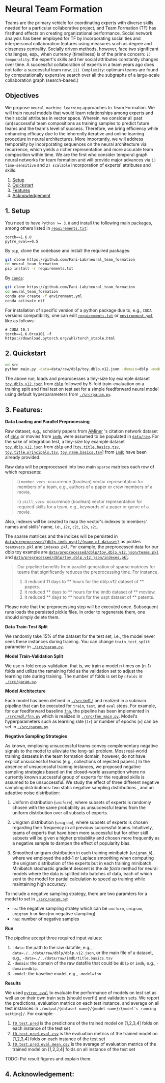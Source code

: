 # Neural Team Formation 
Teams are the primary vehicle for coordinating experts with diverse skills needed for a particular collaborative project, and Team Formation (TF) has firsthand effects on creating organizational performance. Social network analysis has been employed for TF by incorporating social ties and interpersonal collaboration features using measures such as degree and closeness centrality. Socially driven methods, however, face two significant challenges, esp., when currency (timeliness) is of the prime concern: ``i) temporality``: the expert's skills and her social attributes constantly changes over time. A successful collaboration of experts in a team years ago does not tailor a successful team now, ``ii) Complexity``: optimum teams are found by computationally expensive search over all the subgraphs of a large-scale collaboration graph (search-based.) 

## Objectives
We propose ``neural machine learning`` approaches to Team Formation. We will train neural models that would learn relationships among experts and their social attributes in vector space. Wherein, we consider all past (un)successful team compositions as training samples to predict future teams and the team's level of success. Therefore, we bring efficiency while enhancing efficacy due to the inherently iterative and online learning procedure in neural architectures. More importantly, we will address temporality by incorporating sequences on the neural architecture via recurrence, which yields a richer representation and more accurate team composition within time. We are the first who consider temporal graph neural networks for team formation and will provide major advances via ``1) time-sensitive`` and ``2) scalable`` incorporation of experts' attributes and skills. 

1. [Setup](#1-setup)
2. [Quickstart](#2-quickstart)
3. [Features](#3-features)
4. [Acknowledgement](#4-acknowledgement)

## 1. Setup
You need to have ``Python >= 3.8`` and install the following main packages, among others listed in [``requirements.txt``](requirements.txt):
```
torch==1.6.0
pytre_eval==0.5
```
By ``pip``, clone the codebase and install the required packages:
```sh
git clone https://github.com/Fani-Lab/neural_team_formation
cd neural_team_formation
pip install -r requirements.txt
```
By [``conda``](https://www.anaconda.com/products/individual):

```sh
git clone https://github.com/Fani-Lab/neural_team_formation
cd neural_team_formation
conda env create -f environment.yml
conda activate ntf
```

For installation of specific version of a python package due to, e.g., ``CUDA`` versions compatibility, one can edit [``requirements.txt``](requirements.txt) or [``environment.yml``](environment.yml) like as follows:

```
# CUDA 10.1
torch==1.6.0+cu101 -f https://download.pytorch.org/whl/torch_stable.html
```
## 2. Quickstart

```sh
cd src
python main.py -data=data/raw/dblp/toy.dblp.v12.json -domain=dblp -model=fnn
```

The above run, loads and preprocesses a tiny-size toy example dataset [``toy.dblp.v12.json``](data/raw/dblp/toy.dblp.v12.json) from [``dblp``](https://originalstatic.aminer.cn/misc/dblp.v12.7z) followed by 5-fold train-evaluation on a training split and final test on test set for a simple feedforward neural model using default hyperparameters from [``./src/param.py``](./src/param.py).

## 3. Features:
**Data Loading and Parallel Preprocessing**

Raw dataset, e.g., scholarly papers from [AMiner](https://www.aminer.org/) 's citation network dataset of [``dblp``](https://originalstatic.aminer.cn/misc/dblp.v12.7z) or movies from [``imdb``](https://datasets.imdbws.com/), were assumed to be populated in [``data/raw``](data/raw). For the sake of integration test, a tiny-size toy example dataset [``toy.dblp.v12.json``](data/raw/dblp/toy.dblp.v12.json) from [``dblp``](https://originalstatic.aminer.cn/misc/dblp.v12.7z) and [[``toy.title.basics.tsv``](data/raw/imdb/toy.title.basics.tsv), [``toy.title.principals.tsv``](data/raw/imdb/toy.title.principals.tsv), [``toy.name.basics.tsv``](data/raw/imdb/toy.name.basics.tsv)] from [``imdb``](https://datasets.imdbws.com/) have been already provided.

Raw data will be preprocessed into two main ``sparse`` matrices each row of which represents: 

>i) ``member_vecs``: occurrence (boolean) vector representation for members of a team, e.g., authors of a paper or crew members of a movie,
> 
>ii) ``skill_vecs``: occurrence (boolean) vector representation for required skills for a team, e.g., keywords of a paper or genre of a movie.

Also, indexes will be created to map the vector's indexes to members' names and skills' name, i.e., ``i2c``, ``c2i``, ``i2s``, ``s2i``.

The sparse matrices and the indices will be persisted in [``data/preprocessed/{dblp,imdb,uspt}/{name of dataset}``](data/preprocessed/) as pickles ``teamsvecs.pkl`` and ``indexes.pkl``. For example, the preprocessed data for our dblp toy example are [``data/preprocessed/dblp/toy.dblp.v12.json/teams.pkl``](data/preprocessed/dblp/toy.dblp.v12.json/teams.pkl) and [``data/preprocessed/dblp/toy.dblp.v12.json/indexes.pkl``](data/preprocessed/dblp/toy.dblp.v12.json/indexes.pkl).

> Our pipeline benefits from parallel generation of sparse matrices for teams that significantly reduces the preprocessing time. For instance, 
> 1) it reduced 11 days to ** hours for the dblp.v12 dataset of ** papers.
> 2) it reduced ** days to ** hours for the imdb dataset of ** moview.
> 3) it reduced ** days to ** hours for the uspt dataset of ** patents.

Please note that the preprocessing step will be executed once. Subsequent runs loads the persisted pickle files. In order to regenerate them, one should simply delete them. 

**Data Train-Test Split**

We randomly take 15% of the dataset for the test set, i.e., the model never sees these instances during training. You can change ``train_test_split`` parameter in [``./src/param.py``](./src/param.py).

**Model Train-Validation Split**

We use n-fold cross-validation, that is, we train a model n times on (n-1) folds and utilize the ramaining fold as the validation set to adjust the learning rate during training. The number of folds is set by ``nfolds`` in [``./src/param.py``](./src/param.py).

**Model Architecture**

Each model has been defined in [``./src/mdl/``](./src/mdl/) and realized in a submain pipeline that can be executed for ``train``, ``test``, and ``eval`` steps. 
For example, for our feedforward baseline [``fnn``](./src/mdl/fnn.py), the pipeline has been implemented in [``./src/mdl/fnn.py``](src/mdl/fnn.py) which is realized in [``./src/fnn_main.py``](src/fnn_main.py).
Model's hyperparameters such as learning rate (``lr``) or number of epochs (``e``) can be set in [``./src/param.py``](src/param.py).

**Negative Sampling Strategies**

As known, employing unsuccessful teams convey complementary negative signals to the model to alleviate the long-tail problem. 
Most real-world training datasets in the team formation domain, however, do not have explicit unsuccessful teams (e.g., collections of rejected papers.) 
In the absence of unsuccessful training instances, we proposed negative sampling strategies based on the closed-world assumption where no currently known successful group of experts for the required skills is assumed to be unsuccessful. 
We study the effect of three different negative sampling distributions: two static negative sampling distributions , and an adaptive noise distribution:

1) Uniform distribution (``uniform``), where subsets of experts is randomly chosen with the same probability as unsuccessful teams from the uniform distribution over all subsets of experts.

2) Unigram distribution (``unigram``), where subsets of experts is chosen regarding their frequency in all previous successful teams. 
   Intuitively, teams of experts that have been more successful but for other skill subsets will be given a higher probability and chosen more frequently as a negative sample to dampen the effect of popularity bias.

3) Smoothed unigram distribution in each training minibatch (``unigram_b``), where we employed the add-1 or Laplace smoothing when computing the unigram distribution of the experts but in each training minibatch. 
   Minibatch stochastic gradient descent is the _de facto_ method for neural models where the data is splitted into batches of data, each of which sent to the model for partial calculation to speed up training while maintaining high accuracy. 

To include a negative sampling strategy, there are two paramters for a model to set in [``./src/param.py``](src/param.py):
- ``ns``: the negative sampling stratey which can be ``uniform``, ``unigram``, ``unigram_b`` or ``None``(no negative stampling).
- ``nns``: number of negative samples

**Run**

The pipeline accept three required input values:
1) ``-data``: the path to the raw datafile, e.g., ``-data=./../data/raw/dblp/dblp.v12.json``, or the main file of a dataset, e.g., ``-data=./../data/raw/imdb/title.basics.tsv``
2) ``-domain``: the domain of the raw datafile that could be ``dblp`` or ``imdb``, e.g., ``-domain=dblp``.
3) ``-model``: the baseline model, e.g., ``-model=fnn`` 

**Results**

We used [``pytrec_eval``](https://github.com/cvangysel/pytrec_eval) to evaluate the performance of models on test set as well as on their own train sets (should overfit) and validation sets.
We report the predictions, evaluation metrics on each test instance, and average on all test instances in ``./output/{dataset name}/{model name}/{model's running setting}/``. 
For example:
1) [``f0.test.pred``](./output/toy.dblp.v12.json/fnn/t30.s11.e12.l[100].lr0.1.b4096.e2/f0.test.pred) is the predictions of the trained model on [1,2,3,4] folds on each instance of the test set
2) [``f0.test.pred.eval.csv``](./output/toy.dblp.v12.json/fnn/t30.s11.e12.l[100].lr0.1.b4096.e2/f0.test.pred.eval.csv) is the evaluation metrics of the trained model on [1,2,3,4] folds on each instance of the test set
3) [``f0.test.pred.eval.mean.csv``](./output/toy.dblp.v12.json/fnn/t30.s11.e12.l[100].lr0.1.b4096.e2/f0.test.pred.eval.mean.csv) is the average of evaluation metrics of the trained model on [1,2,3,4] folds on all instance of the test set


TODO: Put result figures and explain them.

## 4. Acknowledgement:

